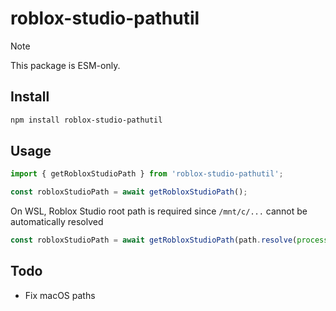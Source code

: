 # roblox-studio-pathutil

> [!NOTE]  
> This package is ESM-only.

## Install

```bash
npm install roblox-studio-pathutil
```

## Usage

```js
import { getRobloxStudioPath } from 'roblox-studio-pathutil';

const robloxStudioPath = await getRobloxStudioPath();
```

On WSL, Roblox Studio root path is required since `/mnt/c/...` cannot be automatically resolved

```js
const robloxStudioPath = await getRobloxStudioPath(path.resolve(process.env.LOCALAPPDATA, 'Roblox'));
```

## Todo

-   Fix macOS paths

